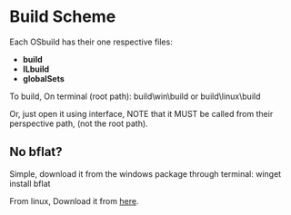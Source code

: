 # Build Scheme

Each OSbuild has their one respective files: 
- **build**
- **ILbuild**
- **globalSets**
  
To build, On terminal (root path): build\win\build or build\linux\build

Or, just open it using interface, NOTE that it MUST be called from their perspective path, (not the root path).

## No bflat?
Simple, download it from the windows package through terminal: winget install bflat

From linux, Download it from [here](https://github.com/bflattened/bflat). 
